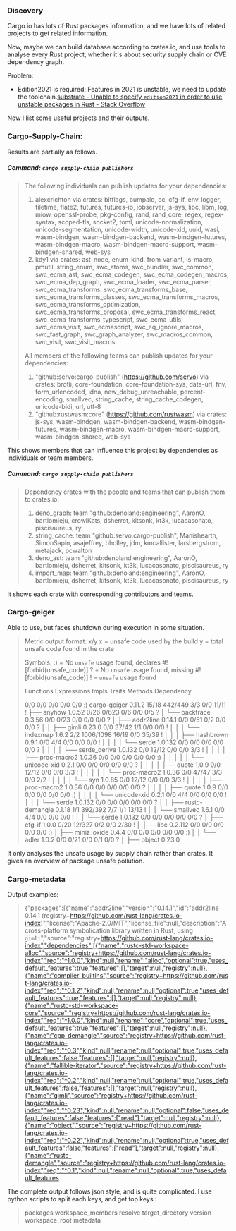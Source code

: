 ### Discovery

Cargo.io has lots of Rust packages information, and we have lots of related projects to get related information.

Now, maybe we can build database according to crates.io, and use tools to analyse every Rust project, whether it's about security supply chain or CVE dependency graph.

Problem:

- Edition2021 is required: Features in 2021 is unstable, we need to update the toolchain.[substrate - Unable to specify `edition2021` in order to use unstable packages in Rust - Stack Overflow](https://stackoverflow.com/questions/69848319/unable-to-specify-edition2021-in-order-to-use-unstable-packages-in-rust)

Now I list some useful projects and their outputs.

### Cargo-Supply-Chain:

Results are partially as follows.



##### Command: `cargo supply-chain publishers`

> The following individuals can publish updates for your dependencies:
>
>  1. alexcrichton via crates: bitflags, bumpalo, cc, cfg-if, env_logger, filetime, flate2, futures, futures-io, jobserver, js-sys, libc, libm, log, miow, openssl-probe, pkg-config, rand, rand_core, regex, regex-syntax, scoped-tls, socket2, toml, unicode-normalization, unicode-segmentation, unicode-width, unicode-xid, uuid, wasi, wasm-bindgen, wasm-bindgen-backend, wasm-bindgen-futures, wasm-bindgen-macro, wasm-bindgen-macro-support, wasm-bindgen-shared, web-sys
>  2. kdy1 via crates: ast_node, enum_kind, from_variant, is-macro, pmutil, string_enum, swc_atoms, swc_bundler, swc_common, swc_ecma_ast, swc_ecma_codegen, swc_ecma_codegen_macros, swc_ecma_dep_graph, swc_ecma_loader, swc_ecma_parser, swc_ecma_transforms, swc_ecma_transforms_base, swc_ecma_transforms_classes, swc_ecma_transforms_macros, swc_ecma_transforms_optimization, swc_ecma_transforms_proposal, swc_ecma_transforms_react, swc_ecma_transforms_typescript, swc_ecma_utils, swc_ecma_visit, swc_ecmascript, swc_eq_ignore_macros, swc_fast_graph, swc_graph_analyzer, swc_macros_common, swc_visit, swc_visit_macros
>
> 
>
> All members of the following teams can publish updates for your dependencies:
>
>  1. "github:servo:cargo-publish" (https://github.com/servo) via crates: brotli, core-foundation, core-foundation-sys, data-url, fnv, form_urlencoded, idna, new_debug_unreachable, percent-encoding, smallvec, string_cache, string_cache_codegen, unicode-bidi, url, utf-8
>  2. "github:rustwasm:core" (https://github.com/rustwasm) via crates: js-sys, wasm-bindgen, wasm-bindgen-backend, wasm-bindgen-futures, wasm-bindgen-macro, wasm-bindgen-macro-support, wasm-bindgen-shared, web-sys

This shows members that can influence this project by dependencies as individuals or team members.

  

##### Command: `cargo supply-chain publishers`

> Dependency crates with the people and teams that can publish them to crates.io:
>
> 1. deno_graph: team "github:denoland:engineering", AaronO, bartlomieju, crowlKats, dsherret, kitsonk, kt3k, lucacasonato, piscisaureus, ry
> 2. string_cache: team "github:servo:cargo-publish", Manishearth, SimonSapin, asajeffrey, bholley, jdm, kmcallister, larsbergstrom, metajack, pcwalton
> 3. deno_ast: team "github:denoland:engineering", AaronO, bartlomieju, dsherret, kitsonk, kt3k, lucacasonato, piscisaureus, ry
> 4. import_map: team "github:denoland:engineering", AaronO, bartlomieju, dsherret, kitsonk, kt3k, lucacasonato, piscisaureus, ry

It shows each crate with corresponding contributors and teams.

### Cargo-geiger

Able to use, but faces shutdown during execution in some situation.

> Metric output format: x/y
>     x = unsafe code used by the build
>     y = total unsafe code found in the crate
>
> Symbols: 
>     :) = No `unsafe` usage found, declares #![forbid(unsafe_code)]
>     ?  = No `unsafe` usage found, missing #![forbid(unsafe_code)]
>     !  = `unsafe` usage found
>
> Functions  Expressions  Impls  Traits  Methods  Dependency
>
> 0/0        0/0          0/0    0/0     0/0      :) cargo-geiger 0.11.2
> 15/18      442/449      3/3    0/0     11/11    !  ├── anyhow 1.0.52
> 0/26       0/623        0/6    0/0     0/5      ?  │   └── backtrace 0.3.56
> 0/0        0/23         0/0    0/0     0/0      ?  │       ├── addr2line 0.14.1
> 0/0        0/51         0/2    0/0     0/0      ?  │       │   ├── gimli 0.23.0
> 0/0        37/42        1/1    0/0     0/0      !  │       │   │   └── indexmap 1.6.2
> 2/2        1006/1098    16/19  0/0     35/39    !  │       │   │       ├── hashbrown 0.9.1
> 0/0        4/4          0/0    0/0     0/0      !  │       │   │       │   └── serde 1.0.132
> 0/0        0/0          0/0    0/0     0/0      ?  │       │   │       │       └── serde_derive 1.0.132
> 0/0        12/12        0/0    0/0     3/3      !  │       │   │       │           ├── proc-macro2 1.0.36
> 0/0        0/0          0/0    0/0     0/0      :) │       │   │       │           │   └── unicode-xid 0.2.1
> 0/0        0/0          0/0    0/0     0/0      ?  │       │   │       │           ├── quote 1.0.9
> 0/0        12/12        0/0    0/0     3/3      !  │       │   │       │           │   └── proc-macro2 1.0.36
> 0/0        47/47        3/3    0/0     2/2      !  │       │   │       │           └── syn 1.0.85
> 0/0        12/12        0/0    0/0     3/3      !  │       │   │       │               ├── proc-macro2 1.0.36
> 0/0        0/0          0/0    0/0     0/0      ?  │       │   │       │               ├── quote 1.0.9
> 0/0        0/0          0/0    0/0     0/0      :) │       │   │       │               └── unicode-xid 0.2.1
> 0/0        4/4          0/0    0/0     0/0      !  │       │   │       └── serde 1.0.132
> 0/0        0/0          0/0    0/0     0/0      ?  │       │   ├── rustc-demangle 0.1.18
> 1/1        392/392      7/7    1/1     13/13    !  │       │   └── smallvec 1.6.1
> 0/0        4/4          0/0    0/0     0/0      !  │       │       └── serde 1.0.132
> 0/0        0/0          0/0    0/0     0/0      ?  │       ├── cfg-if 1.0.0
> 0/20       12/327       0/2    0/0     2/30     !  │       ├── libc 0.2.112
> 0/0        0/0          0/0    0/0     0/0      :) │       ├── miniz_oxide 0.4.4
> 0/0        0/0          0/0    0/0     0/0      :) │       │   └── adler 1.0.2
> 0/0        0/21         0/0    0/1     0/0      ?  │       ├── object 0.23.0

It only analyses the unsafe usage by supply chain rather than crates. It gives an overview of package unsafe pollution.

### Cargo-metadata

Output examples:

> {"packages":[{"name":"addr2line","version":"0.14.1","id":"addr2line 0.14.1 (registry+https://github.com/rust-lang/crates.io-index)","license":"Apache-2.0/MIT","license_file":null,"description":"A cross-platform symbolication library written in Rust, using `gimli`","source":"registry+https://github.com/rust-lang/crates.io-index","dependencies":[{"name":"rustc-std-workspace-alloc","source":"registry+https://github.com/rust-lang/crates.io-index","req":"^1.0.0","kind":null,"rename":"alloc","optional":true,"uses_default_features":true,"features":[],"target":null,"registry":null},{"name":"compiler_builtins","source":"registry+https://github.com/rust-lang/crates.io-index","req":"^0.1.2","kind":null,"rename":null,"optional":true,"uses_default_features":true,"features":[],"target":null,"registry":null},{"name":"rustc-std-workspace-core","source":"registry+https://github.com/rust-lang/crates.io-index","req":"^1.0.0","kind":null,"rename":"core","optional":true,"uses_default_features":true,"features":[],"target":null,"registry":null},{"name":"cpp_demangle","source":"registry+https://github.com/rust-lang/crates.io-index","req":"^0.3","kind":null,"rename":null,"optional":true,"uses_default_features":false,"features":[],"target":null,"registry":null},{"name":"fallible-iterator","source":"registry+https://github.com/rust-lang/crates.io-index","req":"^0.2","kind":null,"rename":null,"optional":true,"uses_default_features":false,"features":[],"target":null,"registry":null},{"name":"gimli","source":"registry+https://github.com/rust-lang/crates.io-index","req":"^0.23","kind":null,"rename":null,"optional":false,"uses_default_features":false,"features":["read"],"target":null,"registry":null},{"name":"object","source":"registry+https://github.com/rust-lang/crates.io-index","req":"^0.22","kind":null,"rename":null,"optional":true,"uses_default_features":false,"features":["read"],"target":null,"registry":null},{"name":"rustc-demangle","source":"registry+https://github.com/rust-lang/crates.io-index","req":"^0.1","kind":null,"rename":null,"optional":true,"uses_default_features

The complete output follows json style, and is quite complicated. I use python scripts to split each keys, and get top keys :

> packages
> workspace_members
> resolve
> target_directory
> version
> workspace_root
> metadata
